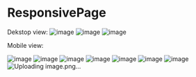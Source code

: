 # ResponsivePage
Dekstop view:
![image](https://github.com/NIvanov17/ResponsivePage/assets/121643896/54c8f92e-fb3d-4902-91cd-1ace2f6b5959)
![image](https://github.com/NIvanov17/ResponsivePage/assets/121643896/e1c4a687-f28f-496d-9cba-59cd3925b671)
![image](https://github.com/NIvanov17/ResponsivePage/assets/121643896/0ca4ecd0-f47f-4b90-a5c8-4b781976b045)

Mobile view:

![image](https://github.com/NIvanov17/ResponsivePage/assets/121643896/f44f5b58-9246-4090-8772-0d74cee391f6)
![image](https://github.com/NIvanov17/ResponsivePage/assets/121643896/2cb39e6b-10fb-4c5b-bf43-12bb99fd4a8a)
![image](https://github.com/NIvanov17/ResponsivePage/assets/121643896/0b973842-6f2a-4d26-96d1-df08abd2adea)
![image](https://github.com/NIvanov17/ResponsivePage/assets/121643896/ff4c21e0-e56b-404b-898b-317542ee7c1b)
![image](https://github.com/NIvanov17/ResponsivePage/assets/121643896/7c95a903-a1eb-4aa5-bb18-a5a719c130f5)
![image](https://github.com/NIvanov17/ResponsivePage/assets/121643896/6829b1da-9970-4b78-a2e8-93996c0b40fa)
![image](https://github.com/NIvanov17/ResponsivePage/assets/121643896/66b30e43-87af-4ae1-847c-87b099441d3e)
![Uploading image.png…]()



